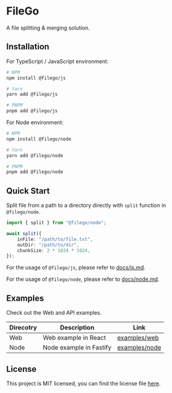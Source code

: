# FileGo

A file splitting & merging solution.

## Installation

For TypeScript / JavaScript environment:

```bash
# NPM
npm install @filego/js

# Yarn
yarn add @filego/js

# PNPM
pnpm add @filego/js
```

For Node environment:

```bash
# NPM
npm install @filego/node

# Yarn
yarn add @filego/node

# PNPM
pnpm add @filego/node
```

## Quick Start

Split file from a path to a directory directly with `split` function in `@filego/node`.

```typescript
import { split } from "@filego/node";

await split({
    inFile: "/path/to/file.txt",
    outDir: "/path/to/dir",
    chunkSize: 2 * 1024 * 1024,
});
```

For the usage of `@filego/js`, please refer to [docs/js.md](./docs/js.md).

For the usage of `@filego/node`, please refer to [docs/node.md](./docs/node.md).

## Examples

Check out the Web and API examples.

| Direcotry | Description             | Link                              |
| --------- | ----------------------- | --------------------------------- |
| Web       | Web example in React    | [examples/web](./examples/web/)   |
| Node      | Node example in Fastify | [examples/node](./examples/node/) |

## License

This project is MIT licensed, you can find the license file [here](./LICENSE).
